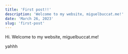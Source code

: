 ```yaml
---
title: 'First post!!'
description: 'Welcome to my website, miguelbuccat.me!'
date: 'March 26, 2023'
slug: 'first-post'
---
```


Hi. Welcome to my website, miguelbuccat.me!
<!--more-->
yahhh
